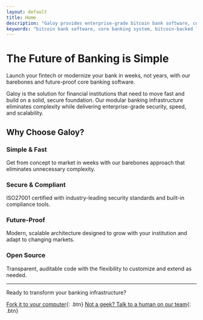 ```yaml
---
layout: default
title: Home
description: "Galoy provides enterprise-grade bitcoin bank software, core banking systems, and bitcoin-backed lending platforms. Launch your fintech or modernize your bank with our open source banking infrastructure, bitcoin loan platform, and digital asset lending solutions."
keywords: "bitcoin bank software, core banking system, bitcoin-backed lending, bitcoin loan platform, fintech software, digital asset lending, bitcoin infrastructure, banking as a service, open source banking, bitcoin loans, crypto lending platform, galoy bitcoin, blockchain banking software, btc borrowing, btc lend, collateralized digital asset lending, crypto backed fiat loan, bitcoin backed lending, galoy, bitcoin bank, galoy bitcoin, baas platform providers, banking as a service provider, banking open source software, bitcoin backed loans, bitcoin based loans, bitcoin infrastructure, bitcoin lending sites, bitcoin loan, bitcoin loan platform, bitcoin loan site, bitcoin loans, bitcoin-backed loans, blockchain loan platform"
---
```


# The Future of Banking is Simple

Launch your fintech or modernize your bank in weeks, not years, with our barebones and future-proof core banking software.

Galoy is the solution for financial institutions that need to move fast and build on a solid, secure foundation. Our modular banking infrastructure eliminates complexity while delivering enterprise-grade security, speed, and scalability.



## Why Choose Galoy?

### Simple & Fast
Get from concept to market in weeks with our barebones approach that eliminates unnecessary complexity.

### Secure & Compliant
ISO27001 certified with industry-leading security standards and built-in compliance tools.

### Future-Proof
Modern, scalable architecture designed to grow with your institution and adapt to changing markets.

### Open Source
Transparent, auditable code with the flexibility to customize and extend as needed.

---

Ready to transform your banking infrastructure?

[Fork it to your computer](https://github.com/GaloyMoney){: .btn}
[Not a geek? Talk to a human on our team](https://calendly.com/andrew-galoy/){: .btn}

